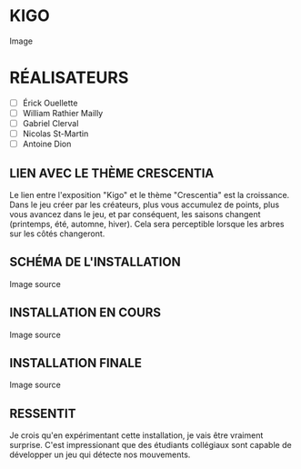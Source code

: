 # KIGO

Image

# RÉALISATEURS
- [ ] Érick Ouellette
- [ ] William Rathier Mailly
- [ ] Gabriel Clerval
- [ ] Nicolas St-Martin
- [ ] Antoine Dion

## LIEN AVEC LE THÈME CRESCENTIA
Le lien entre l'exposition "Kigo" et le thème "Crescentia" est la croissance. Dans le jeu créer par les créateurs, plus vous accumulez de points, plus vous avancez dans le jeu, et par conséquent, les saisons changent (printemps, été, automne, hiver). Cela sera perceptible lorsque les arbres sur les côtés changeront.

## SCHÉMA DE L'INSTALLATION

Image
source

## INSTALLATION EN COURS

Image
source

## INSTALLATION FINALE

Image
source

## RESSENTIT
Je crois qu'en expérimentant cette installation, je vais être vraiment surprise. C'est impressionant que des étudiants collégiaux sont capable de développer un jeu qui détecte nos mouvements.
